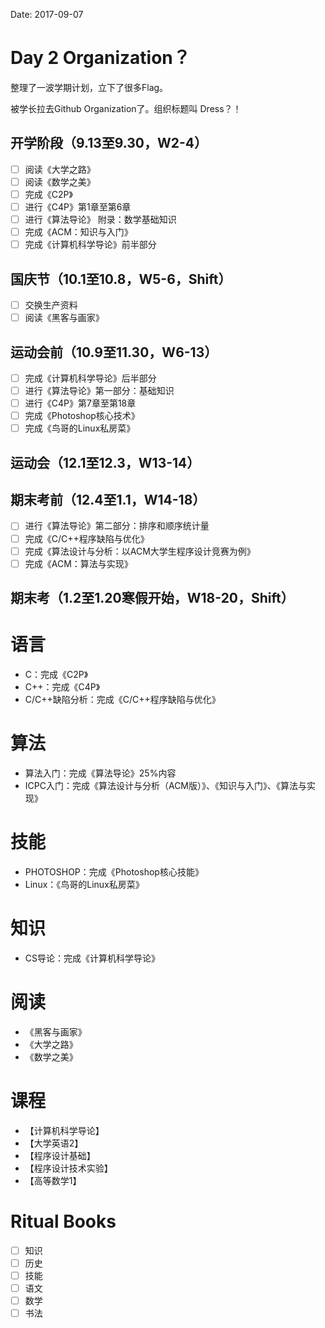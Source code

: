 Date: 2017-09-07

# Day 2 Organization？

整理了一波学期计划，立下了很多Flag。

被学长拉去Github Organization了。组织标题叫 Dress？！

## 开学阶段（9.13至9.30，W2-4）

- [ ] 阅读《大学之路》
- [ ] 阅读《数学之美》
- [ ] 完成《C2P》
- [ ] 进行《C4P》第1章至第6章
- [ ] 进行《算法导论》 附录：数学基础知识
- [ ] 完成《ACM：知识与入门》
- [ ] 完成《计算机科学导论》前半部分

## 国庆节（10.1至10.8，W5-6，Shift）

- [ ] 交换生产资料
- [ ] 阅读《黑客与画家》

## 运动会前（10.9至11.30，W6-13）

- [ ] 完成《计算机科学导论》后半部分
- [ ] 进行《算法导论》第一部分：基础知识
- [ ] 进行《C4P》第7章至第18章
- [ ] 完成《Photoshop核心技术》
- [ ] 完成《鸟哥的Linux私房菜》

## 运动会（12.1至12.3，W13-14）

## 期末考前（12.4至1.1，W14-18）

- [ ] 进行《算法导论》第二部分：排序和顺序统计量
- [ ] 完成《C/C++程序缺陷与优化》
- [ ] 完成《算法设计与分析：以ACM大学生程序设计竞赛为例》
- [ ] 完成《ACM：算法与实现》

## 期末考（1.2至1.20寒假开始，W18-20，Shift）


# 语言

- C：完成《C2P》
- C++：完成《C4P》
- C/C++缺陷分析：完成《C/C++程序缺陷与优化》

# 算法

- 算法入门：完成《算法导论》25%内容
- ICPC入门：完成《算法设计与分析（ACM版）》、《知识与入门》、《算法与实现》

# 技能

- PHOTOSHOP：完成《Photoshop核心技能》
- Linux：《鸟哥的Linux私房菜》

# 知识

- CS导论：完成《计算机科学导论》

# 阅读

- 《黑客与画家》
- 《大学之路》
- 《数学之美》

# 课程

- 【计算机科学导论】
- 【大学英语2】
- 【程序设计基础】
- 【程序设计技术实验】
- 【高等数学1】


# Ritual Books

- [ ] 知识
- [ ] 历史
- [ ] 技能
- [ ] 语文
- [ ] 数学
- [ ] 书法
